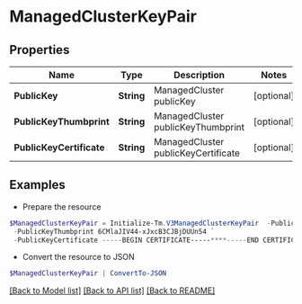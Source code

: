 # ManagedClusterKeyPair
## Properties

Name | Type | Description | Notes
------------ | ------------- | ------------- | -------------
**PublicKey** | **String** | ManagedCluster publicKey | [optional] 
**PublicKeyThumbprint** | **String** | ManagedCluster publicKeyThumbprint | [optional] 
**PublicKeyCertificate** | **String** | ManagedCluster publicKeyCertificate | [optional] 

## Examples

- Prepare the resource
```powershell
$ManagedClusterKeyPair = Initialize-Tm.V3ManagedClusterKeyPair  -PublicKey -----BEGIN PUBLIC KEY-----******-----END PUBLIC KEY----- `
 -PublicKeyThumbprint 6CMlaJIV44-xJxcB3CJBjDUUn54 `
 -PublicKeyCertificate -----BEGIN CERTIFICATE-----****-----END CERTIFICATE-----
```

- Convert the resource to JSON
```powershell
$ManagedClusterKeyPair | ConvertTo-JSON
```

[[Back to Model list]](../README.md#documentation-for-models) [[Back to API list]](../README.md#documentation-for-api-endpoints) [[Back to README]](../README.md)

